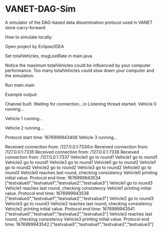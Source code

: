 # VANET-DAG-Sim
A simulator of the DAG-based data dissemination protocol used in VANET store-carry-forward

How to simulate locally:

Open project by Eclipse/IDEA

Set totalVehicles, msgLostRate in main.java.

Notice the maximum totalVehicles could be influenced by your computer performance. Too many totalVehicles could slow down your computer and the simulation.

Run main.main

Example output:

Channel built. Waiting for connection...\n
Listening thread started.
Vehicle 0 running...

Vehicle 1 running...

Vehicle 2 running...

Protocol start time: 1676999943408
Vehicle 3 running...

Received connection from: /127.0.0.1:7334\n
Received connection from: /127.0.0.1:7335
Received connection from: /127.0.0.1:7336
Received connection from: /127.0.0.1:7337
Vehicle0 go to round1
Vehicle1 go to round1
Vehicle2 go to round1
Vehicle3 go to round1
Vehicle0 go to round2
Vehicle1 go to round2
Vehicle2 go to round2
Vehicle3 go to round2
Vehicle0 go to round3
Vehicle0 reaches last round, checking consistency
Vehicle0 printing initial value. Protocol end time: 1676999943534
["testvalue0","testvalue1","testvalue2","testvalue3"]
Vehicle1 go to round3
Vehicle1 reaches last round, checking consistency
Vehicle1 printing initial value. Protocol end time: 1676999943538
["testvalue0","testvalue1","testvalue2","testvalue3"]
Vehicle2 go to round3
Vehicle3 go to round3
Vehicle2 reaches last round, checking consistency
Vehicle2 printing initial value. Protocol end time: 1676999943541
["testvalue0","testvalue1","testvalue2","testvalue3"]
Vehicle3 reaches last round, checking consistency
Vehicle3 printing initial value. Protocol end time: 1676999943542
["testvalue0","testvalue1","testvalue2","testvalue3"]
